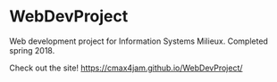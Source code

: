 # WebDevProject
Web development project for Information Systems Milieux.  Completed spring 2018.


Check out the site!  https://cmax4jam.github.io/WebDevProject/

